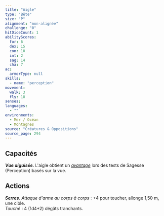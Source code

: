 ```yaml
---
title: "Aigle"
type: "Bête"
size: "P"
alignment: "non-alignée"
challenge: "0"
hitDiceCount: 1
abilityScores:
  for: 6
  dex: 15
  con: 10
  int: 2
  sag: 14
  cha: 7
ac:
  armorType: null
skills:
  - name: "perception"
movement:
  walk: 3
  fly: 18
senses:
languages:
  - ""
environments:
  - Mer / Océan
  - Montagnes
source: "Créatures & Oppositions"
source_page: 294
---
```

## Capacités
_**Vue aiguisée**_. L'aigle obtient un [_avantage_](/utiliser-les-caracteristiques/#avantage-et-desavantage) lors des tests de Sagesse (Perception) basés sur la vue.

## Actions
_**Serres**_. _Attaque d'arme au corps à corps_ : +4 pour toucher, allonge 1,50 m, une cible.  
_Touché_ : 4 (1d4+2) dégâts tranchants.
